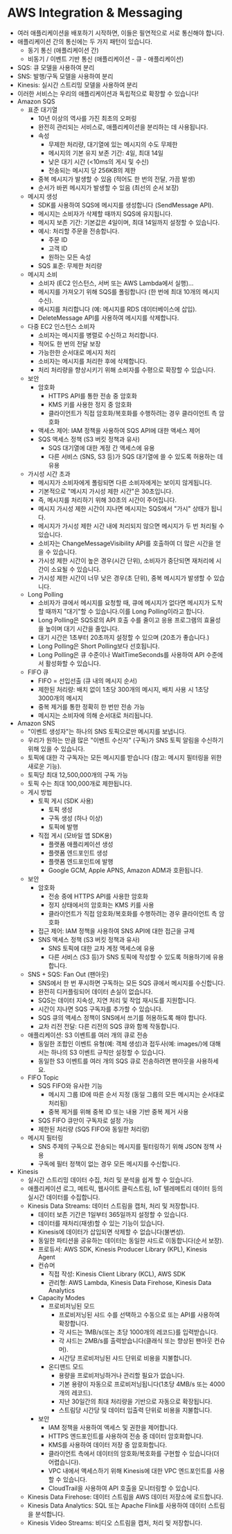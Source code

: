 # AWS Integration & Messaging
- 여러 애플리케이션을 배포하기 시작하면, 이들은 필연적으로 서로 통신해야 합니다.
- 애플리케이션 간의 통신에는 두 가지 패턴이 있습니다.
  - 동기 통신 (애플리케이션 간)
  - 비동기 / 이벤트 기반 통신 (애플리케이션 - 큐 - 애플리케이션)
- SQS: 큐 모델을 사용하여 분리
- SNS: 발행/구독 모델을 사용하여 분리
- Kinesis: 실시간 스트리밍 모델을 사용하여 분리
- 이러한 서비스는 우리의 애플리케이션과 독립적으로 확장할 수 있습니다!
- Amazon SQS 
  - 표준 대기열
    - 10년 이상의 역사를 가진 최초의 오퍼링
    - 완전히 관리되는 서비스로, 애플리케이션을 분리하는 데 사용됩니다.
    - 속성
      - 무제한 처리량, 대기열에 있는 메시지의 수도 무제한
      - 메시지의 기본 유지 보존 기간: 4일, 최대 14일
      - 낮은 대기 시간 (<10ms의 게시 및 수신)
      - 전송되는 메시지 당 256KB의 제한
    - 중복 메시지가 발생할 수 있음 (적어도 한 번의 전달, 가끔 발생)
    - 순서가 바뀐 메시지가 발생할 수 있음 (최선의 순서 보장)
  - 메시지 생성
    - SDK를 사용하여 SQS에 메시지를 생성합니다 (SendMessage API).
    - 메시지는 소비자가 삭제할 때까지 SQS에 유지됩니다.
    - 메시지 보존 기간: 기본값은 4일이며, 최대 14일까지 설정할 수 있습니다.
    - 예시: 처리할 주문을 전송합니다.
      - 주문 ID
      - 고객 ID
      - 원하는 모든 속성
    - SQS 표준: 무제한 처리량
  - 메시지 소비
    - 소비자 (EC2 인스턴스, 서버 또는 AWS Lambda에서 실행)...
    - 메시지를 가져오기 위해 SQS를 폴링합니다 (한 번에 최대 10개의 메시지 수신).
    - 메시지를 처리합니다 (예: 메시지를 RDS 데이터베이스에 삽입).
    - DeleteMessage API를 사용하여 메시지를 삭제합니다.
  - 다중 EC2 인스턴스 소비자
    - 소비자는 메시지를 병렬로 수신하고 처리합니다.
    - 적어도 한 번의 전달 보장
    - 가능한한 순서대로 메시지 처리
    - 소비자는 메시지를 처리한 후에 삭제합니다.
    - 처리 처리량을 향상시키기 위해 소비자를 수평으로 확장할 수 있습니다.
  - 보안
    - 암호화
      - HTTPS API를 통한 전송 중 암호화
      - KMS 키를 사용한 정지 중 암호화
      - 클라이언트가 직접 암호화/복호화를 수행하려는 경우 클라이언트 측 암호화
    - 액세스 제어: IAM 정책을 사용하여 SQS API에 대한 액세스 제어
    - SQS 액세스 정책 (S3 버킷 정책과 유사)
      - SQS 대기열에 대한 계정 간 액세스에 유용
      - 다른 서비스 (SNS, S3 등)가 SQS 대기열에 쓸 수 있도록 허용하는 데 유용
  - 가시성 시간 초과 
    - 메시지가 소비자에게 폴링되면 다른 소비자에게는 보이지 않게됩니다.
    - 기본적으로 "메시지 가시성 제한 시간"은 30초입니다.
    - 즉, 메시지를 처리하기 위해 30초의 시간이 주어집니다.
    - 메시지 가시성 제한 시간이 지나면 메시지는 SQS에서 "가시" 상태가 됩니다.
    - 메시지가 가시성 제한 시간 내에 처리되지 않으면 메시지가 두 번 처리될 수 있습니다.
    - 소비자는 ChangeMessageVisibility API를 호출하여 더 많은 시간을 얻을 수 있습니다.
    - 가시성 제한 시간이 높은 경우(시간 단위), 소비자가 중단되면 재처리에 시간이 소요될 수 있습니다.
    - 가시성 제한 시간이 너무 낮은 경우(초 단위), 중복 메시지가 발생할 수 있습니다.
  - Long Polling
    - 소비자가 큐에서 메시지를 요청할 때, 큐에 메시지가 없다면 메시지가 도착할 때까지 "대기"할 수 있습니다.이를 Long Polling이라고 합니다.
    - Long Polling은 SQS로의 API 호출 수를 줄이고 응용 프로그램의 효율성을 높이며 대기 시간을 줄입니다.
    - 대기 시간은 1초부터 20초까지 설정할 수 있으며 (20초가 좋습니다.)
    - Long Polling은 Short Polling보다 선호됩니다.
    - Long Polling은 큐 수준이나 WaitTimeSeconds를 사용하여 API 수준에서 활성화할 수 있습니다.
  - FIFO 큐
    - FIFO = 선입선출 (큐 내의 메시지 순서)
    - 제한된 처리량: 배치 없이 1초당 300개의 메시지, 배치 사용 시 1초당 3000개의 메시지
    - 중복 제거를 통한 정확히 한 번만 전송 가능
    - 메시지는 소비자에 의해 순서대로 처리됩니다.
- Amazon SNS
  - "이벤트 생성자"는 하나의 SNS 토픽으로만 메시지를 보냅니다.
  - 우리가 원하는 만큼 많은 "이벤트 수신자" (구독)가 SNS 토픽 알림을 수신하기 위해 있을 수 있습니다.
  - 토픽에 대한 각 구독자는 모든 메시지를 받습니다 (참고: 메시지 필터링을 위한 새로운 기능).
  - 토픽당 최대 12,500,000개의 구독 가능
  - 토픽 수는 최대 100,000개로 제한됩니다.
  - 게시 방법
    - 토픽 게시 (SDK 사용)
      - 토픽 생성
      - 구독 생성 (하나 이상)
      - 토픽에 발행
    - 직접 게시 (모바일 앱 SDK용)
      - 플랫폼 애플리케이션 생성
      - 플랫폼 엔드포인트 생성
      - 플랫폼 엔드포인트에 발행
      - Google GCM, Apple APNS, Amazon ADM과 호환됩니다.
  - 보안
    - 암호화
      - 전송 중에 HTTPS API를 사용한 암호화
      - 정지 상태에서의 암호화는 KMS 키를 사용
      - 클라이언트가 직접 암호화/복호화를 수행하려는 경우 클라이언트 측 암호화
    - 접근 제어: IAM 정책을 사용하여 SNS API에 대한 접근을 규제
    - SNS 액세스 정책 (S3 버킷 정책과 유사)
      - SNS 토픽에 대한 교차 계정 액세스에 유용
      - 다른 서비스 (S3 등)가 SNS 토픽에 작성할 수 있도록 허용하기에 유용합니다.
  - SNS + SQS: Fan Out (팬아웃)
    - SNS에서 한 번 푸시하면 구독하는 모든 SQS 큐에서 메시지를 수신합니다.
    - 완전히 디커플링되어 데이터 손실이 없습니다.
    - SQS는 데이터 지속성, 지연 처리 및 작업 재시도를 지원합니다.
    - 시간이 지나면 SQS 구독자를 추가할 수 있습니다.
    - SQS 큐의 액세스 정책이 SNS에서 쓰기를 허용하도록 해야 합니다.
    - 교차 리전 전달: 다른 리전의 SQS 큐와 함께 작동합니다.
  - 애플리케이션: S3 이벤트를 여러 개의 큐로 전송
    - 동일한 조합인 이벤트 유형(예: 객체 생성)과 접두사(예: images/)에 대해서는 하나의 S3 이벤트 규칙만 설정할 수 있습니다.
    - 동일한 S3 이벤트를 여러 개의 SQS 큐로 전송하려면 팬아웃을 사용하세요.
  - FIFO Topic
    - SQS FIFO와 유사한 기능
      - 메시지 그룹 ID에 따른 순서 지정 (동일 그룹의 모든 메시지는 순서대로 처리됨)
      - 중복 제거를 위해 중복 ID 또는 내용 기반 중복 제거 사용
    - SQS FIFO 큐만이 구독자로 설정 가능
    - 제한된 처리량 (SQS FIFO와 동일한 처리량)
  - 메시지 필터링
    - SNS 주제의 구독으로 전송되는 메시지를 필터링하기 위해 JSON 정책 사용
    - 구독에 필터 정책이 없는 경우 모든 메시지를 수신합니다.
- Kinesis
  - 실시간 스트리밍 데이터 수집, 처리 및 분석을 쉽게 할 수 있습니다.
  - 애플리케이션 로그, 메트릭, 웹사이트 클릭스트림, IoT 텔레메트리 데이터 등의 실시간 데이터를 수집합니다.
  - Kinesis Data Streams: 데이터 스트림을 캡처, 처리 및 저장합니다.
    - 데이터 보존 기간은 1일부터 365일까지 설정할 수 있습니다.
    - 데이터를 재처리(재생)할 수 있는 기능이 있습니다.
    - Kinesis에 데이터가 삽입되면 삭제할 수 없습니다(불변성).
    - 동일한 파티션을 공유하는 데이터는 동일한 샤드로 이동합니다(순서 보장).
    - 프로듀서: AWS SDK, Kinesis Producer Library (KPL), Kinesis Agent
    - 컨슈머
      - 직접 작성: Kinesis Client Library (KCL), AWS SDK
      - 관리형: AWS Lambda, Kinesis Data Firehose, Kinesis Data Analytics
    - Capacity Modes
      - 프로비저닝된 모드
        - 프로비저닝된 샤드 수를 선택하고 수동으로 또는 API를 사용하여 확장합니다.
        - 각 샤드는 1MB/s(또는 초당 1000개의 레코드)를 입력받습니다.
        - 각 샤드는 2MB/s를 출력받습니다(클래식 또는 향상된 팬아웃 컨슈머).
        - 시간당 프로비저닝된 샤드 단위로 비용을 지불합니다.
      - 온디맨드 모드
        - 용량을 프로비저닝하거나 관리할 필요가 없습니다.
        - 기본 용량이 자동으로 프로비저닝됩니다(1초당 4MB/s 또는 4000개의 레코드).
        - 지난 30일간의 최대 처리량을 기반으로 자동으로 확장됩니다.
        - 스트림당 시간당 및 데이터 입출력 단위로 비용을 지불합니다.
    - 보안
      - IAM 정책을 사용하여 액세스 및 권한을 제어합니다.
      - HTTPS 엔드포인트를 사용하여 전송 중 데이터 암호화합니다.
      - KMS를 사용하여 데이터 저장 중 암호화합니다.
      - 클라이언트 측에서 데이터의 암호화/복호화를 구현할 수 있습니다(더 어렵습니다).
      - VPC 내에서 액세스하기 위해 Kinesis에 대한 VPC 엔드포인트를 사용할 수 있습니다.
      - CloudTrail을 사용하여 API 호출을 모니터링할 수 있습니다.
  - Kinesis Data Firehose: 데이터 스트림을 AWS 데이터 저장소에 로드합니다.
  - Kinesis Data Analytics: SQL 또는 Apache Flink를 사용하여 데이터 스트림을 분석합니다.
  - Kinesis Video Streams: 비디오 스트림을 캡처, 처리 및 저장합니다.
